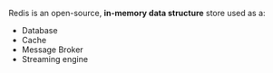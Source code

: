 Redis is an open-source, **in-memory data structure** store used as a:
- Database
- Cache
- Message Broker
- Streaming engine
